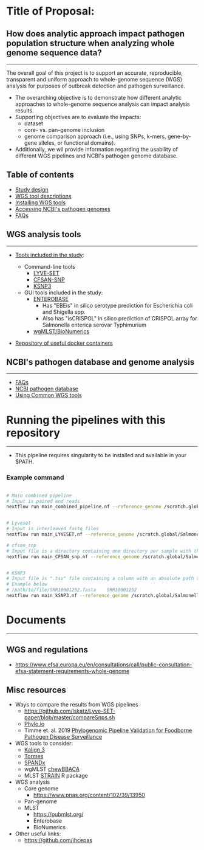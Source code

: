 # Title of Proposal:
## How does analytic approach impact pathogen population structure when analyzing whole genome sequence data?
------------

The overall goal of this project is to support an accurate, reproducible, transparent and uniform approach to whole-genome sequence (WGS) analysis for purposes of outbreak detection and pathogen surveillance.
* The overarching objective is to demonstrate how different analytic approaches to whole-genome sequence analysis can impact analysis results.
* Supporting objectives are to evaluate the impacts:
  * dataset
  * core- vs. pan-genome inclusion
  * genome comparison approach (i.e., using SNPs, k-mers, gene-by-gene alleles, or functional domains).
* Additionally, we wil provide information regarding the usability of different WGS pipelines and NCBI's pathogen genome database.

## Table of contents
* [Study design](https://github.com/TheNoyesLab/WGS_SNP_pipelines/blob/master/docs/Study_design.md)
* [WGS tool descriptions](https://github.com/TheNoyesLab/WGS_SNP_pipelines/blob/master/docs/WGS_tool_descriptions.md)
* [Installing WGS tools](https://github.com/TheNoyesLab/WGS_SNP_pipelines/blob/master/docs/Installing_WGS_tools.md)
* [Accessing NCBI's pathogen genomes](https://github.com/TheNoyesLab/WGS_SNP_pipelines/blob/master/docs/Accessing_NCBI_pathogen_genomes.md)
* [FAQs](https://github.com/TheNoyesLab/WGS_SNP_pipelines/blob/master/docs/Questions.md)

## WGS analysis tools
------------
* [Tools included in the study](https://github.com/TheNoyesLab/WGS_SNP_pipelines/blob/master/docs/WGS_tool_descriptions.md):
  * Command-line tools
    * [LYVE-SET](https://github.com/lskatz/lyve-SET)
    * [CFSAN-SNP](https://github.com/CFSAN-Biostatistics/snp-pipeline)
    * [KSNP3](https://sourceforge.net/projects/ksnp/files/)
  * GUI tools included in the study:
    * [ENTEROBASE](https://github.com/zheminzhou/EToKi)
      * Has "EBEis" in silico serotype prediction for Escherichia coli and Shigella spp.
      * Also has "isCRISPOL" in silico prediction of CRISPOL array for Salmonella enterica serovar Typhimurium
    * [wgMLST/BioNumerics](https://www.applied-maths.com/applications/wgmlst)
 
* [Repository of useful docker containers](https://hub.docker.com/r/staphb/lyveset)


## NCBI's pathogen database and genome analysis
------------

* [FAQs](https://github.com/TheNoyesLab/WGS_SNP_pipelines/blob/master/docs/Questions.md)
* [NCBI pathogen database](https://github.com/TheNoyesLab/WGS_SNP_pipelines/blob/master/docs/Accessing_NCBI_pathogen_genomes.md)
* [Using Common WGS tools](https://github.com/TheNoyesLab/WGS_SNP_pipelines/blob/master/docs/Using_common_WGS_tools.md)





# Running the pipelines with this repository
------------

* This pipeline requires singularity to be installed and available in your $PATH.


### Example command
```bash

# Main combined pipeline
# Input is paired end reads
nextflow run main_combined_pipeline.nf --reference_genome /scratch.global/Salmonella_WGS/ref_L_monocytogenes_NC_003210.fasta --reads "/scratch.global/Salmonella_WGS/List_test_genomes/*_{1,2}.fastq.gz" -profile test_singularity_pbs --output /scratch.global/Salmonella_WGS/test_GenomeTrakr_L_monocytogenes_WGS_results --threads 128 -w /scratch.global/Salmonella_WGS/work_test_qsub_l_latest -resume -with-report test_250_Listeria_WGS_tools.report -with-trace -with-timeline


# Lyveset
# Input is interleaved fastq files
nextflow run main_LYVESET.nf --reference_genome /scratch.global/Salmonella_WGS/ref_L_monocytogenes_NC_003210.fasta --interleaved_fastq "/scratch.global/Salmonella_WGS/test_GenomeTrakr_L_monocytogenes_WGS_results/Interleaved_fasta/interleaved_reads/*.fastq.gz" -profile singularity --output /scratch.global/Salmonella_WGS/test_LYVESET_250_GenomeTrakr_L_monocytogenes_WGS_results --threads 3 -w /scratch.global/Salmonella_WGS/work_250_lyveset_qsub_l_latest -resume -with-report 250_Listeria_WGS_tools.report -with-trace -with-timeline --singleEnd true

# cfsan_snp
# Input file is a directory containing one directory per sample with the corresponding paired reads
nextflow run main_CFSAN_snp.nf --reference_genome /scratch.global/Salmonella_WGS/ref_L_monocytogenes_NC_003210.fasta --fastq_dir_path '/scratch.global/Salmonella_WGS/test_GenomeTrakr_L_monocytogenes_WGS_results/Interleaved_fasta/' -profile singularity --output /scratch.global/Salmonella_WGS/test_250_GenomeTrakr_L_monocytogenes_WGS_results --threads 128 -w /scratch.global/Salmonella_WGS/work_250_qsub_l_latest -resume -with-report 250_Listeria_WGS_tools.report -with-trace -with-timeline


# KSNP3
# Input file is ".tsv" file containing a column with an absolute path to each sample file and it's sample ID
# Example below
# /path/to/file/SRR10001252.fasta    SRR10001252
nextflow run main_kSNP3.nf --reference_genome /scratch.global/Salmonella_WGS/ref_L_monocytogenes_NC_003210.fasta --genomes /scratch.global/Salmonella_WGS/WGS_SNP_pipelines/Listeria_genome_location.tsv -profile singularity_pbs --output /scratch.global/Salmonella_WGS/kSNP3_GenomeTrakr_L_monocytogenes_WGS_results --threads 128 -w /scratch.global/Salmonella_WGS/work_kSNP3_l_latest -resume -with-report kSNP3_Listeria_WGS_tools.report -with-trace -with-timeline
```


# Documents
------------

## WGS and regulations
* https://www.efsa.europa.eu/en/consultations/call/public-consultation-efsa-statement-requirements-whole-genome

## Misc resources

* Ways to compare the results from WGS pipelines
  * https://github.com/lskatz/Lyve-SET-paper/blob/master/compareSnps.sh
  * [Phylo.io](https://academic.oup.com/mbe/article/33/8/2163/2579233)
  * Timme et. al. 2019 [Phylogenomic Pipeline Validation for Foodborne Pathogen Disease Surveillance](https://jcm.asm.org/content/57/5/e01816-18)
* WGS tools to consider:
  * [Kalign 3](https://academic.oup.com/bioinformatics/advance-article/doi/10.1093/bioinformatics/btz795/5607735?rss=1)
  * [Tormes](https://github.com/nmquijada/tormes)
  * [SPANDx](https://www.ncbi.nlm.nih.gov/pubmed/25201145)
  * wgMLST [chewBBACA](https://anaconda.org/bioconda/chewbbaca)
  * MLST [STRAIN](https://bmcbioinformatics.biomedcentral.com/articles/10.1186/s12859-019-2887-1) R package
* WGS analysis
  * Core genome
    * https://www.pnas.org/content/102/39/13950
  * Pan-genome
  * MLST
    * https://pubmlst.org/
    * Enterobase
    * BioNumerics
* Other useful links:
  * https://github.com/jhcepas
